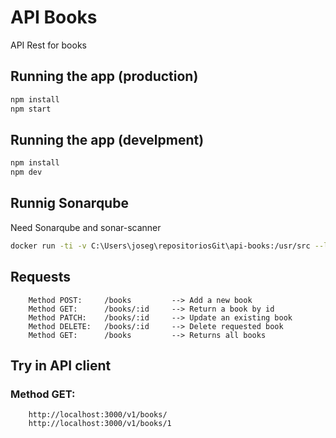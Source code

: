 # API Books
API Rest for books

## Running the app (production)

```bash
npm install
npm start
```

## Running the app (develpment)

```bash
npm install
npm dev
```

## Runnig Sonarqube

Need Sonarqube and sonar-scanner

```bash
docker run -ti -v C:\Users\joseg\repositoriosGit\api-books:/usr/src --link sonarqube newtmitch/sonar-scanner
```

## Requests

```text
    Method POST:     /books         --> Add a new book
    Method GET:      /books/:id     --> Return a book by id
    Method PATCH:    /books/:id     --> Update an existing book
    Method DELETE:   /books/:id     --> Delete requested book
    Method GET:      /books         --> Returns all books
```

## Try in API client

### Method GET:

```text
    http://localhost:3000/v1/books/
    http://localhost:3000/v1/books/1
```
